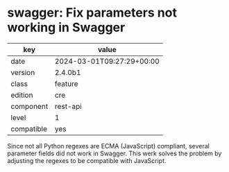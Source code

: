 [//]: # (werk v2)
# swagger: Fix parameters not working in Swagger

key        | value
---------- | ---
date       | 2024-03-01T09:27:29+00:00
version    | 2.4.0b1
class      | feature
edition    | cre
component  | rest-api
level      | 1
compatible | yes

Since not all Python regexes are ECMA (JavaScript) compliant, several parameter fields did not work in Swagger. This werk solves the problem by adjusting the regexes to be compatible with JavaScript.
